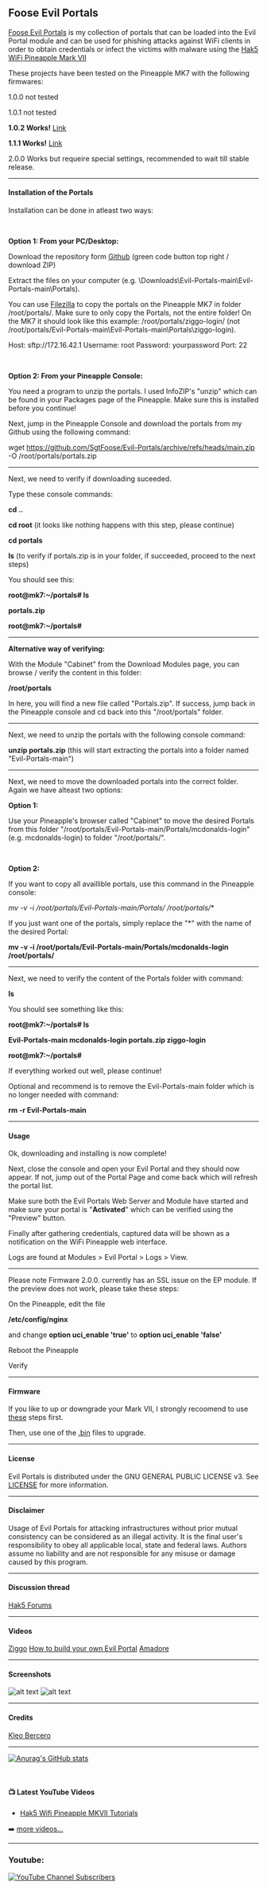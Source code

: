 ## Foose Evil Portals

[Foose Evil Portals](https://github.com/SgtFoose/Evil-Portals) is my collection of portals that can be loaded into the Evil Portal module and can be used for phishing attacks against WiFi clients in order to obtain credentials or infect the victims with malware using the [Hak5](https://hak5.org/) [WiFi Pineapple Mark VII](https://wifipineapple.com/) 

These projects have been tested on the Pineapple MK7 with the following firmwares:

1.0.0 not tested

1.0.1 not tested

**1.0.2 Works!** [Link](https://downloads.hak5.org/api/devices/wifipineapplemk7/firmwares/1.0.2-stable)

**1.1.1 Works!** [Link](https://downloads.hak5.org/api/devices/wifipineapplemk7/firmwares/1.1.1-stable)

2.0.0 Works but requeire special settings, recommended to wait till stable release.


---

#### Installation of the Portals
Installation can be done in atleast two ways:

<br />

**Option 1: From your PC/Desktop:**

Download the repository form [Github](https://github.com/SgtFoose/Evil-Portals) (green code button top right / download ZIP)

Extract the files on your computer (e.g. \Downloads\Evil-Portals-main\Evil-Portals-main\Portals).

You can use [Filezilla](https://filezilla-project.org/) to copy the portals on the Pineapple MK7 in folder /root/portals/.
Make sure to only copy the Portals, not the entire folder! On the MK7 it should look like this example: /root/portals/ziggo-login/ (not /root/portals/Evil-Portals-main\Evil-Portals-main\Portals\ziggo-login).

Host: sftp://172.16.42.1 Username: root Password: yourpassword Port: 22

<br />

**Option 2: From your Pineapple Console:**

You need a program to unzip the portals. I used InfoZIP's "unzip" which can be found in your Packages page of the Pineapple. Make sure this is installed before you continue!

Next, jump in the Pineapple Console and download the portals from my Github using the following command:

wget https://github.com/SgtFoose/Evil-Portals/archive/refs/heads/main.zip -O /root/portals/portals.zip

---

Next, we need to verify if downloading suceeded. 

Type these console commands:

**cd ..**

**cd root** (it looks like nothing happens with this step, please continue)

**cd portals**

**ls** (to verify if portals.zip is in your folder, if succeeded, proceed to the next steps)

You should see this:

**root@mk7:~/portals# ls**

**portals.zip**

**root@mk7:~/portals#**

---

**Alternative way of verifying:**

With the Module "Cabinet" from the Download Modules page, you can browse / verify the content in this folder:

**/root/portals**

In here, you will find a new file called "Portals.zip". If success, jump back in the Pineapple console and cd back into this "/root/portals" folder.

---

Next, we need to unzip the portals with the following console command:

**unzip portals.zip** (this will start extracting the portals into a folder named "Evil-Portals-main")

---

Next, we need to move the downloaded portals into the correct folder. 
Again we have alteast two options:

**Option 1:** 

Use your Pineapple's browser called "Cabinet" to move the desired Portals from this folder "/root/portals/Evil-Portals-main/Portals/mcdonalds-login" (e.g. mcdonalds-login) to folder "/root/portals/".

<br />

**Option 2:**

If you want to copy all availlible portals, use this command in the Pineapple console:

**mv -v -i /root/portals/Evil-Portals-main/Portals/* /root/portals/**

If you just want one of the portals, simply replace the "*" with the name of the desired Portal:

**mv -v -i /root/portals/Evil-Portals-main/Portals/mcdonalds-login /root/portals/**

---

Next, we need to verify the content of the Portals folder with command:

**ls**

You should see something like this:

**root@mk7:~/portals# ls**

**Evil-Portals-main  mcdonalds-login    portals.zip        ziggo-login**

**root@mk7:~/portals#**

If everything worked out well, please continue!

Optional and recommend is to remove the Evil-Portals-main folder which is no longer needed with command:

**rm -r Evil-Portals-main**

---

#### Usage

Ok, downloading and installing is now complete!

Next, close the console and open your Evil Portal and they should now appear. If not, jump out of the Portal Page and come back which will refresh the portal list.

Make sure both the Evil Portals Web Server and Module have started and make sure your portal is "**Activated**" which can be verified using the "Preview" button.

Finally after gathering credentials, captured data will be shown as a notification on the WiFi Pineapple web interface. 

Logs are found at Modules > Evil Portal > Logs > View.

---

Please note Firmware 2.0.0. currently has an SSL issue on the EP module. If the preview does not work, please take these steps:

On the Pineapple, edit the file

**/etc/config/nginx**

and change
    **option uci_enable 'true'**
to
    **option uci_enable 'false'**

Reboot the Pineapple

Verify

---

#### Firmware

If you like to up or downgrade your Mark VII, I strongly recoomend to use [these](https://docs.hak5.org/wifi-pineapple/faq/factory-reset-and-recovery) steps first.

Then, use one of the [.bin](https://downloads.hak5.org/api/devices/wifipineapplemk7/firmwares) files to upgrade. 

---

#### License

Evil Portals is distributed under the GNU GENERAL PUBLIC LICENSE v3. See [LICENSE](https://github.com/SgtFoose/Evil-Portals/blob/main/LICENSE) for more information.

---

#### Disclaimer

Usage of Evil Portals for attacking infrastructures without prior mutual consistency can be considered as an illegal activity. 
It is the final user's responsibility to obey all applicable local, state and federal laws. 
Authors assume no liability and are not responsible for any misuse or damage caused by this program.

---

#### Discussion thread

[Hak5 Forums](https://forums.hak5.org/index.php?/topic/39856-evil-portals/)

---

#### Videos

[Ziggo](https://youtu.be/knW2t2AYfGk)
[How to build your own Evil Portal](https://youtu.be/r6YXPGYmK0w)
[Amadore](https://www.youtube.com/watch?v=XyWYiM48F_E&ab_channel=SgtFoose)

---

#### Screenshots

![alt text](https://user-images.githubusercontent.com/17387175/160284637-2b6bd6c3-d85c-40f2-b6f5-ee8d291dd87b.png?raw=true)
![alt text](https://user-images.githubusercontent.com/17387175/158378292-32af4781-31b7-4ce8-aae0-f09285bc9262.png?raw=true)

---

#### Credits

[Kleo Bercero](https://github.com/kleo/evilportals)

---

[![Anurag's GitHub stats](https://github-readme-stats.vercel.app/api?username=SgtFoose)](https://github.com/anuraghazra/github-readme-stats)

<br />

#### 📺 Latest YouTube Videos

<!-- YOUTUBE:START -->
- [Hak5 Wifi Pineapple MKVII Tutorials](https://youtube.com/playlist?list=PL-Yn2GfVAO9hhArZujZQ7RgEgbLDldM7_)
<!-- YOUTUBE:END -->

➡️ [more videos...](https://youtube.com/SgtFoose)

---

### Youtube:

[![YouTube Channel Subscribers](https://img.shields.io/youtube/channel/subscribers/UCDCHcqyeQgJ-jVSd6VJkbCw?logo=youtube&logoColor=red&style=for-the-badge)][youtube]

[youtube]: https://youtube.com/SgtFoose
